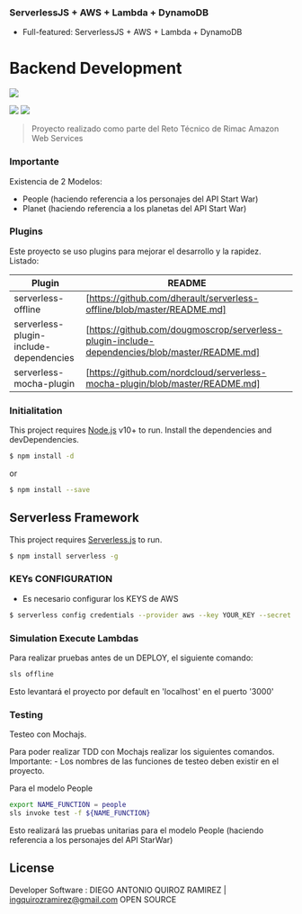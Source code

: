 ### ServerlessJS + AWS + Lambda + DynamoDB

- Full-featured: ServerlessJS + AWS + Lambda + DynamoDB
# Backend Development

![](http://www.accessyexcel.com/wp-content/uploads/2018/03/aws.png)

![](https://img.shields.io/github/tag/pandao/editor.md.svg) ![](https://img.shields.io/github/release/pandao/editor.md.svg) 




> Proyecto realizado como parte del Reto Técnico de Rimac
> Amazon Web Services 

### Importante

Existencia de 2 Modelos:
- People (haciendo referencia a los personajes del API Start War)
- Planet (haciendo referencia a los planetas del API Start War)

### Plugins

Este proyecto se uso plugins para mejorar el desarrollo y la rapidez.
Listado:

| Plugin | README |
| ------ | ------ |
| serverless-offline | [https://github.com/dherault/serverless-offline/blob/master/README.md] |
| serverless-plugin-include-dependencies | [https://github.com/dougmoscrop/serverless-plugin-include-dependencies/blob/master/README.md] |
| serverless-mocha-plugin | [https://github.com/nordcloud/serverless-mocha-plugin/blob/master/README.md] |

### Initialitation

This project requires [Node.js](https://nodejs.org/) v10+ to run.
Install the dependencies and devDependencies.

```sh
$ npm install -d
```
or
```sh
$ npm install --save
```

## Serverless Framework

This project requires [Serverless.js](https://www.serverless.com/) to run.

```sh
$ npm install serverless -g
```

### KEYs CONFIGURATION

- Es necesario configurar los KEYS de AWS

```sh
$ serverless config credentials --provider aws --key YOUR_KEY --secret YOUR_SECRET_KEY
```
### Simulation Execute Lambdas

Para realizar pruebas antes de un DEPLOY, el siguiente comando:

```sh
sls offline
```

Esto levantará el proyecto por default en 'localhost' en el puerto '3000'

### Testing

Testeo con Mochajs.

Para poder realizar TDD con Mochajs realizar los siguientes comandos. 
Importante:
    - Los nombres de las funciones de testeo deben existir en el proyecto.

Para el modelo People

```sh
export NAME_FUNCTION = people
sls invoke test -f ${NAME_FUNCTION}
```
Esto realizará las pruebas unitarias para el modelo People (haciendo referencia a los personajes del API StarWar)

License
----
Developer Software : DIEGO ANTONIO QUIROZ RAMIREZ | ingquirozramirez@gmail.com
OPEN SOURCE
